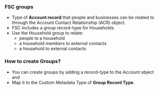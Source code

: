 ### FSC groups
- Type of **Account record** that people and businesses can be related to through the Account Contact Relationship (ACR) object.
- FSC includes a group record-type for Households. 
- Use the Household group to relate:
    - people to a household 
    - a household members to external contacts
    - a household to external contacts 

### How to create Groups?
- You can create groups by adding a record-type to the Account object and
- Map it to the Custom Metadata Type of **Group Record Type**.


